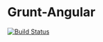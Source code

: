 # Grunt-Angular

[![Build Status](https://travis-ci.org/rohitcmohan/Grunt-Angular.svg?branch=master)](https://travis-ci.org/rohitcmohan/Grunt-Angular)
